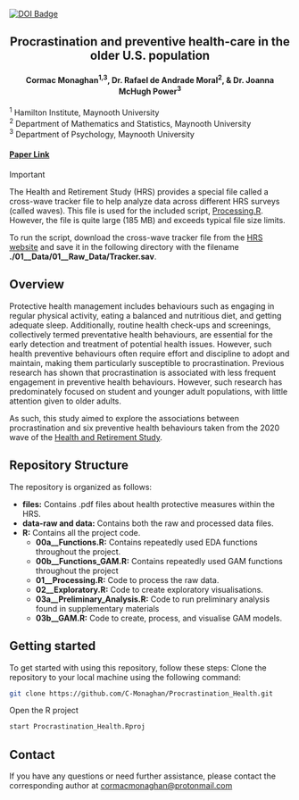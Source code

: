 <p align="left">
  <a href="https://doi.org/10.1016/j.ypmed.2024.108185" target="_blank">
    <img src="https://img.shields.io/badge/doi-10.1016/j.ypmed.2024.108185-yellow.svg" alt="DOI Badge">
  </a>
</p>

<h2 align = "center" > Procrastination and preventive health-care in the older U.S. population </h2>
<h4 align = "center"> Cormac Monaghan<sup>1,3</sup>, Dr. Rafael de Andrade Moral<sup>2</sup>, & Dr. Joanna McHugh Power<sup>3</sup> </h4>

<sup>1</sup> Hamilton Institute, Maynooth University  
<sup>2</sup> Department of Mathematics and Statistics, Maynooth University  
<sup>3</sup> Department of Psychology, Maynooth University

#### [Paper Link](https://doi.org/10.1016/j.ypmed.2024.108185)

> [!Important]
> The Health and Retirement Study (HRS) provides a special file called a cross-wave tracker file to help analyze data across different HRS surveys (called waves). This file is used for the included script, [Processing.R](https://github.com/C-Monaghan/Procrastination_Health/blob/main/R/01__Processing.R). However, the file is quite large (185 MB) and exceeds typical file size limits.
>
> To run the script, download the cross-wave tracker file from the [HRS website](https://hrsdata.isr.umich.edu/data-products/cross-wave-tracker-file) and save it in the following directory with the filename **./01__Data/01__Raw_Data/Tracker.sav**.

## Overview
Protective health management includes behaviours such as engaging in regular physical activity, eating a balanced and nutritious diet, and getting adequate sleep. Additionally, routine health check-ups and screenings, collectively termed preventative health behaviours, are essential for the early detection and treatment of potential health issues. However, such health preventive behaviours often require effort and discipline to adopt and maintain, making them particularly susceptible to procrastination. Previous research has shown that procrastination is associated with less frequent engagement in preventive health behaviours. However, such research has predominately focused on student and younger adult populations, with little attention given to older adults.

As such, this study aimed to explore the associations between procrastination and six preventive health behaviours taken from the 2020 wave of the [Health and Retirement Study](https://hrs.isr.umich.edu/).

## Repository Structure
The repository is organized as follows:
- **files:** Contains .pdf files about health protective measures within the HRS.
- **data-raw and data:** Contains both the raw and processed data files.
- **R:** Contains all the project code.
  - **00a__Functions.R:** Contains repeatedly used EDA functions throughout the project.
  - **00b__Functions_GAM.R:** Contains repeatedly used GAM functions throughout the project
  - **01__Processing.R:** Code to process the raw data.
  - **02__Exploratory.R:** Code to create exploratory visualisations.
  - **03a__Preliminary_Analysis.R:** Code to run preliminary analysis found in supplementary materials
  - **03b__GAM.R:** Code to create, process, and visualise GAM models.

## Getting started
To get started with using this repository, follow these steps:
Clone the repository to your local machine using the following command:

```bash
git clone https://github.com/C-Monaghan/Procrastination_Health.git
```

Open the R project

```bash
start Procrastination_Health.Rproj
```

## Contact
If you have any questions or need further assistance, please contact the corresponding author at [cormacmonaghan@protonmail.com](mailto:cormacmonaghan@protonmail.com)
